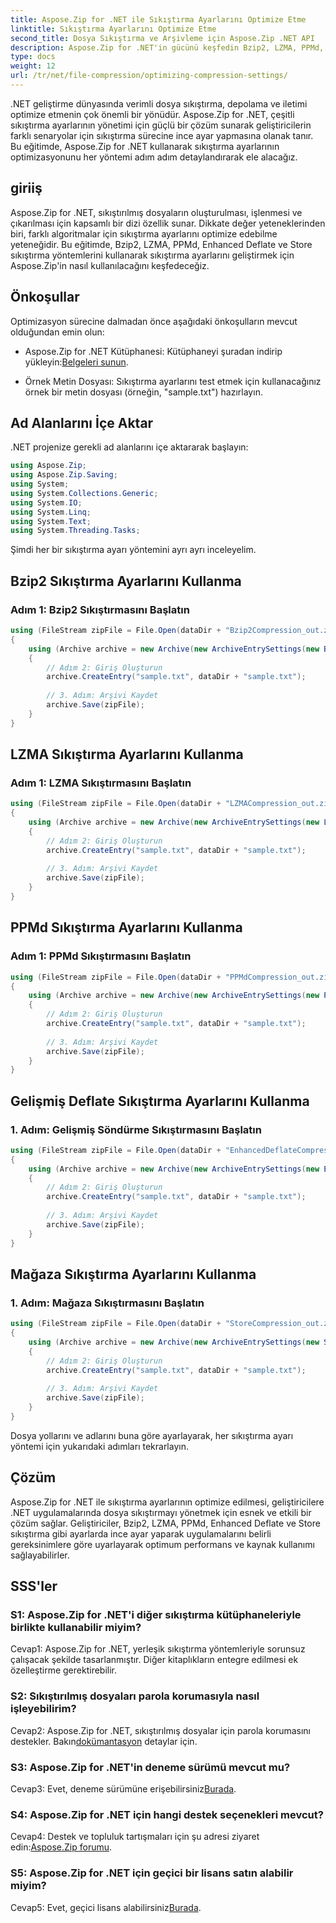 ```yaml
---
title: Aspose.Zip for .NET ile Sıkıştırma Ayarlarını Optimize Etme
linktitle: Sıkıştırma Ayarlarını Optimize Etme
second_title: Dosya Sıkıştırma ve Arşivleme için Aspose.Zip .NET API
description: Aspose.Zip for .NET'in gücünü keşfedin Bzip2, LZMA, PPMd, Enhanced Deflate ve Store yöntemlerini kullanarak sıkıştırma ayarlarını adım adım optimize etmeyi öğrenin. Verimli dosya sıkıştırmayla .NET uygulamalarınızı geliştirin.
type: docs
weight: 12
url: /tr/net/file-compression/optimizing-compression-settings/
---
```

.NET geliştirme dünyasında verimli dosya sıkıştırma, depolama ve iletimi optimize etmenin çok önemli bir yönüdür. Aspose.Zip for .NET, çeşitli sıkıştırma ayarlarının yönetimi için güçlü bir çözüm sunarak geliştiricilerin farklı senaryolar için sıkıştırma sürecine ince ayar yapmasına olanak tanır. Bu eğitimde, Aspose.Zip for .NET kullanarak sıkıştırma ayarlarının optimizasyonunu her yöntemi adım adım detaylandırarak ele alacağız.

## giriiş

Aspose.Zip for .NET, sıkıştırılmış dosyaların oluşturulması, işlenmesi ve çıkarılması için kapsamlı bir dizi özellik sunar. Dikkate değer yeteneklerinden biri, farklı algoritmalar için sıkıştırma ayarlarını optimize edebilme yeteneğidir. Bu eğitimde, Bzip2, LZMA, PPMd, Enhanced Deflate ve Store sıkıştırma yöntemlerini kullanarak sıkıştırma ayarlarını geliştirmek için Aspose.Zip'in nasıl kullanılacağını keşfedeceğiz.

## Önkoşullar

Optimizasyon sürecine dalmadan önce aşağıdaki önkoşulların mevcut olduğundan emin olun:

-  Aspose.Zip for .NET Kütüphanesi: Kütüphaneyi şuradan indirip yükleyin:[Belgeleri sunun](https://reference.aspose.com/zip/net/).

- Örnek Metin Dosyası: Sıkıştırma ayarlarını test etmek için kullanacağınız örnek bir metin dosyası (örneğin, "sample.txt") hazırlayın.

## Ad Alanlarını İçe Aktar

.NET projenize gerekli ad alanlarını içe aktararak başlayın:

```csharp
using Aspose.Zip;
using Aspose.Zip.Saving;
using System;
using System.Collections.Generic;
using System.IO;
using System.Linq;
using System.Text;
using System.Threading.Tasks;
```

Şimdi her bir sıkıştırma ayarı yöntemini ayrı ayrı inceleyelim.

## Bzip2 Sıkıştırma Ayarlarını Kullanma

### Adım 1: Bzip2 Sıkıştırmasını Başlatın

```csharp
using (FileStream zipFile = File.Open(dataDir + "Bzip2Compression_out.zip", FileMode.Create))
{
    using (Archive archive = new Archive(new ArchiveEntrySettings(new Bzip2CompressionSettings())))
    {
        // Adım 2: Giriş Oluşturun
        archive.CreateEntry("sample.txt", dataDir + "sample.txt");
        
        // 3. Adım: Arşivi Kaydet
        archive.Save(zipFile);
    }
}
```

## LZMA Sıkıştırma Ayarlarını Kullanma

### Adım 1: LZMA Sıkıştırmasını Başlatın

```csharp
using (FileStream zipFile = File.Open(dataDir + "LZMACompression_out.zip", FileMode.Create))
{
    using (Archive archive = new Archive(new ArchiveEntrySettings(new LzmaCompressionSettings())))
    {
        // Adım 2: Giriş Oluşturun
        archive.CreateEntry("sample.txt", dataDir + "sample.txt");
        
        // 3. Adım: Arşivi Kaydet
        archive.Save(zipFile);
    }
}
```

## PPMd Sıkıştırma Ayarlarını Kullanma

### Adım 1: PPMd Sıkıştırmasını Başlatın

```csharp
using (FileStream zipFile = File.Open(dataDir + "PPMdCompression_out.zip", FileMode.Create))
{
    using (Archive archive = new Archive(new ArchiveEntrySettings(new PPMdCompressionSettings())))
    {
        // Adım 2: Giriş Oluşturun
        archive.CreateEntry("sample.txt", dataDir + "sample.txt");
        
        // 3. Adım: Arşivi Kaydet
        archive.Save(zipFile);
    }
}
```

## Gelişmiş Deflate Sıkıştırma Ayarlarını Kullanma

### 1. Adım: Gelişmiş Söndürme Sıkıştırmasını Başlatın

```csharp
using (FileStream zipFile = File.Open(dataDir + "EnhancedDeflateCompression_out.zip", FileMode.Create))
{
    using (Archive archive = new Archive(new ArchiveEntrySettings(new EnhancedDeflateCompressionSettings())))
    {
        // Adım 2: Giriş Oluşturun
        archive.CreateEntry("sample.txt", dataDir + "sample.txt");
        
        // 3. Adım: Arşivi Kaydet
        archive.Save(zipFile);
    }
}
```

## Mağaza Sıkıştırma Ayarlarını Kullanma

### 1. Adım: Mağaza Sıkıştırmasını Başlatın

```csharp
using (FileStream zipFile = File.Open(dataDir + "StoreCompression_out.zip", FileMode.Create))
{
    using (Archive archive = new Archive(new ArchiveEntrySettings(new StoreCompressionSettings())))
    {
        // Adım 2: Giriş Oluşturun
        archive.CreateEntry("sample.txt", dataDir + "sample.txt");
        
        // 3. Adım: Arşivi Kaydet
        archive.Save(zipFile);
    }
}
```

Dosya yollarını ve adlarını buna göre ayarlayarak, her sıkıştırma ayarı yöntemi için yukarıdaki adımları tekrarlayın.

## Çözüm

Aspose.Zip for .NET ile sıkıştırma ayarlarının optimize edilmesi, geliştiricilere .NET uygulamalarında dosya sıkıştırmayı yönetmek için esnek ve etkili bir çözüm sağlar. Geliştiriciler, Bzip2, LZMA, PPMd, Enhanced Deflate ve Store sıkıştırma gibi ayarlarda ince ayar yaparak uygulamalarını belirli gereksinimlere göre uyarlayarak optimum performans ve kaynak kullanımı sağlayabilirler.

## SSS'ler

### S1: Aspose.Zip for .NET'i diğer sıkıştırma kütüphaneleriyle birlikte kullanabilir miyim?

Cevap1: Aspose.Zip for .NET, yerleşik sıkıştırma yöntemleriyle sorunsuz çalışacak şekilde tasarlanmıştır. Diğer kitaplıkların entegre edilmesi ek özelleştirme gerektirebilir.

### S2: Sıkıştırılmış dosyaları parola korumasıyla nasıl işleyebilirim?

 Cevap2: Aspose.Zip for .NET, sıkıştırılmış dosyalar için parola korumasını destekler. Bakın[dokümantasyon](https://reference.aspose.com/zip/net/) detaylar için.

### S3: Aspose.Zip for .NET'in deneme sürümü mevcut mu?

 Cevap3: Evet, deneme sürümüne erişebilirsiniz[Burada](https://releases.aspose.com/).

### S4: Aspose.Zip for .NET için hangi destek seçenekleri mevcut?

Cevap4: Destek ve topluluk tartışmaları için şu adresi ziyaret edin:[Aspose.Zip forumu](https://forum.aspose.com/c/zip/37).

### S5: Aspose.Zip for .NET için geçici bir lisans satın alabilir miyim?

 Cevap5: Evet, geçici lisans alabilirsiniz[Burada](https://purchase.aspose.com/temporary-license/).